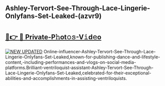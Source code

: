 ## Ashley-Tervort-See-Through-Lace-Lingerie-Onlyfans-Set-Leaked-(azvr9)


# <h2><a href="https://mediaupload.pro?-19M">🔗👉 🔴 Private-P𝚑ot𝚘𝚜-V𝚒d𝚎o</a></h2>

[![NEW UPDATED](https://i.imgur.com/0qMVB7G.gif)](https://mediaupload.pro?-19M)
Online-influencer-Ashley-Tervort-See-Through-Lace-Lingerie-Onlyfans-Set-Leaked,known-for-publishing-dance-and-lifestyle-content,-including-performances-and-vlogs-on-social-media-platforms.Brilliant-ventriloquist-assistant-Ashley-Tervort-See-Through-Lace-Lingerie-Onlyfans-Set-Leaked,celebrated-for-their-exceptional-abilities-and-accomplishments-in-assisting-ventriloquists.  